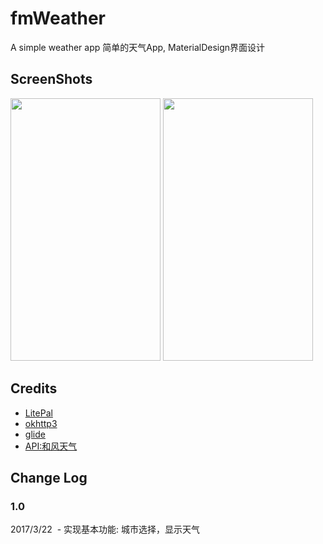 # fmWeather
A simple weather app
简单的天气App, MaterialDesign界面设计
## ScreenShots
<div>
<img width="240" height="420" src="https://github.com/SteiensGate/fmWeather/raw/master/Screenshots/Screenshot_20170322-022220.png"/>
<img width="240" height="420" src="https://github.com/SteiensGate/fmWeather/raw/master/Screenshots/Screenshot_20170322-022235.png"/>
</div>

## Credits

 - [LitePal](https://github.com/LitePalFramework/LitePal)
 - [okhttp3](https://github.com/square/okhttp)
 - [glide](https://github.com/bumptech/glide)
 - [API:和风天气](http://www.heweather.com/)

## Change Log


### 1.0 
  2017/3/22
  - 实现基本功能: 城市选择，显示天气
